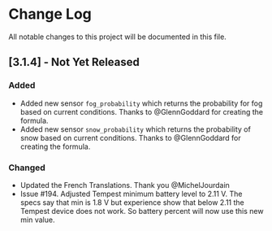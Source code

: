 # Change Log

All notable changes to this project will be documented in this file.

## [3.1.4] - Not Yet Released

### Added

- Added new sensor `fog_probability` which returns the probability for fog based on current conditions. Thanks to @GlennGoddard for creating the formula.
- Added new sensor `snow_probability` which returns the probability of snow based on current conditions. Thanks to @GlennGoddard for creating the formula.

### Changed

- Updated the French Translations. Thank you @MichelJourdain
- Issue #194. Adjusted Tempest minimum battery level to 2.11 V. The specs say that min is 1.8 V but experience show that below 2.11 the Tempest device does not work. So battery percent will now use this new min value.
